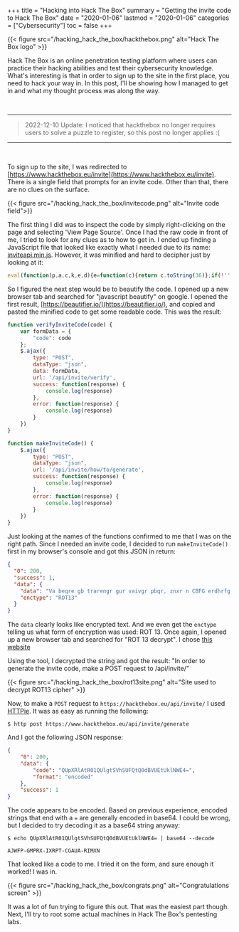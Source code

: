 +++
title = "Hacking into Hack The Box"
summary = "Getting the invite code to Hack The Box"
date = "2020-01-06"
lastmod = "2020-01-06"
categories = ["Cybersecurity"]
toc = false
+++


{{< figure src="/hacking_hack_the_box/hackthebox.png" alt="Hack The Box logo" >}}

Hack The Box is an online penetration testing platform where users can practice their hacking abilities and test their cybersecurity knowledge. What's interesting is that in order to sign up to the site in the first place, you need to hack your way in. In this post, I'll be showing how I managed to get in and what my thought process was along the way.

<br>

---
>2022-12-10 Update: I noticed that hackthebox no longer requires users to solve a puzzle to register, so this post no longer applies :(

---
<br>

To sign up to the site, I was redirected to [https://www.hackthebox.eu/invite](https://www.hackthebox.eu/invite). There is a single field that prompts for an invite code. Other than that, there are no clues on the surface. 

{{< figure src="/hacking_hack_the_box/invitecode.png" alt="Invite code field">}}

The first thing I did was to inspect the code by simply right-clicking on the page and selecting 'View Page Source'. Once I had the raw code in front of me, I tried to look for any clues as to how to get in. I ended up finding a JavaScript file that looked like exactly what I needed due to its name: [inviteapi.min.js](https://www.hackthebox.eu/js/inviteapi.min.js). However, it was minified and hard to decipher just by looking at it:

```javascript
eval(function(p,a,c,k,e,d){e=function(c){return c.toString(36)};if(!''.replace(/^/,String)){while(c--){d[c.toString(a)]=k[c]||c.toString(a)}k=[function(e){return d[e]}];e=function(){return'\\w+'};c=1};while(c--){if(k[c]){p=p.replace(new RegExp('\\b'+e(c)+'\\b','g'),k[c])}}return p}('1 i(4){h 8={"4":4};$.9({a:"7",5:"6",g:8,b:\'/d/e/n\',c:1(0){3.2(0)},f:1(0){3.2(0)}})}1 j(){$.9({a:"7",5:"6",b:\'/d/e/k/l/m\',c:1(0){3.2(0)},f:1(0){3.2(0)}})}',24,24,'response|function|log|console|code|dataType|json|POST|formData|ajax|type|url|success|api|invite|error|data|var|verifyInviteCode|makeInviteCode|how|to|generate|verify'.split('|'),0,{}))
```

So I figured the next step would be to beautify the code. I opened up a new browser tab and searched for "javascript beautify" on google. I opened the first result, [https://beautifier.io/](https://beautifier.io/), and copied and pasted the minified code to get some readable code. This was the result:

```javascript
function verifyInviteCode(code) {
    var formData = {
        "code": code
    };
    $.ajax({
        type: "POST",
        dataType: "json",
        data: formData,
        url: '/api/invite/verify',
        success: function(response) {
            console.log(response)
        },
        error: function(response) {
            console.log(response)
        }
    })
}

function makeInviteCode() {
    $.ajax({
        type: "POST",
        dataType: "json",
        url: '/api/invite/how/to/generate',
        success: function(response) {
            console.log(response)
        },
        error: function(response) {
            console.log(response)
        }
    })
}
```

Just looking at the names of the functions confirmed to me that I was on the right path. Since I needed an invite code, I decided to run `makeInviteCode()` first in my browser's console and got this JSON in return:

```json
{
  "0": 200,
  "success": 1,
  "data": {
    "data": "Va beqre gb trarengr gur vaivgr pbqr, znxr n CBFG erdhrfg gb /ncv/vaivgr/trarengr",
    "enctype": "ROT13"
  }
}
```

The `data` clearly looks like encrypted text. And we even get the `enctype` telling us what form of encryption was used: ROT 13. Once again, I opened up a new browser tab and searched for "ROT 13 decrypt". I chose [this website](https://cryptii.com/pipes/rot13-decoder)

Using the tool, I decrypted the string and got the result: "In order to generate the invite code, make a POST request to /api/invite/"

{{< figure src="/hacking_hack_the_box/rot13site.png" alt="Site used to decrypt ROT13 cipher" >}}

Now, to make a `POST` request to `https://hackthebox.eu/api/invite/` I used [HTTPie](https://httpie.org/). It was as easy as running the following:

```
$ http post https://www.hackthebox.eu/api/invite/generate
```

And I got the following JSON response:

```json
{
    "0": 200,
    "data": {
        "code": "QUpXRlAtR01QUlgtSVhSUFQtQ0dBVUEtUklNWE4=",
        "format": "encoded"
    },
    "success": 1
}
```
The code appears to be encoded. Based on previous experience, encoded strings that end with a `=` are generally encoded in base64. I could be wrong, but I decided to try decoding it as a base64 string anyway:

```
$ echo QUpXRlAtR01QUlgtSVhSUFQtQ0dBVUEtUklNWE4= | base64 --decode

AJWFP-GMPRX-IXRPT-CGAUA-RIMXN
```

That looked like a code to me. I tried it on the form, and sure enough it worked! I was in.

{{< figure src="/hacking_hack_the_box/congrats.png" alt="Congratulations screen" >}}

It was a lot of fun trying to figure this out. That was the easiest part though. Next, I'll try to root some actual machines in Hack The Box's pentesting labs.
